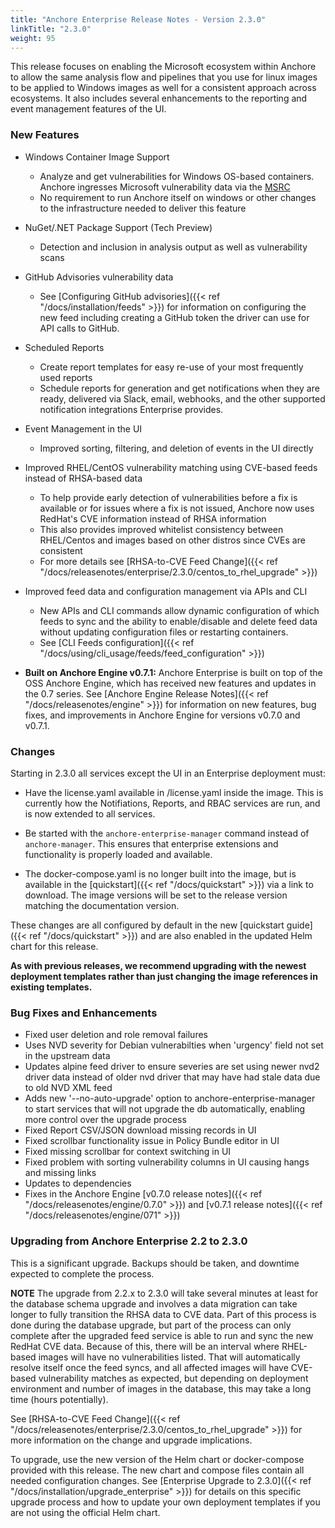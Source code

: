 ```yaml
---
title: "Anchore Enterprise Release Notes - Version 2.3.0"
linkTitle: "2.3.0"
weight: 95
---
```


This release focuses on enabling the Microsoft ecosystem within Anchore to allow the same analysis flow and pipelines that you use for linux images to be applied to Windows images
as well for a consistent approach across ecosystems. It also includes several enhancements to the reporting and event management features of the UI.

### New Features

* Windows Container Image Support

  * Analyze and get vulnerabilities for Windows OS-based containers. Anchore ingresses Microsoft vulnerability data via the [MSRC](https://msrc.microsoft.com)
  * No requirement to run Anchore itself on windows or other changes to the infrastructure needed to deliver this feature

* NuGet/.NET Package Support (Tech Preview)

  * Detection and inclusion in analysis output as well as vulnerability scans

* GitHub Advisories vulnerability data

  * See [Configuring GitHub advisories]({{< ref "/docs/installation/feeds" >}}) for information on configuring the new feed including creating a GitHub token the driver can use for API calls to GitHub.

* Scheduled Reports

  * Create report templates for easy re-use of your most frequently used reports
  * Schedule reports for generation and get notifications when they are ready, delivered via Slack, email, webhooks, and the other supported notification integrations Enterprise provides.

* Event Management in the UI

  * Improved sorting, filtering, and deletion of events in the UI directly

* Improved RHEL/CentOS vulnerability matching using CVE-based feeds instead of RHSA-based data

  * To help provide early detection of vulnerabilities before a fix is available or for issues where a fix is not issued, Anchore now uses RedHat's CVE information instead of RHSA information
  * This also provides improved whitelist consistency between RHEL/Centos and images based on other distros since CVEs are consistent
  * For more details see [RHSA-to-CVE Feed Change]({{< ref "/docs/releasenotes/enterprise/2.3.0/centos_to_rhel_upgrade" >}})

* Improved feed data and configuration management via APIs and CLI

  * New APIs and CLI commands allow dynamic configuration of which feeds to sync and the ability to enable/disable and delete feed data without updating configuration files or restarting containers.
  * See [CLI Feeds configuration]({{< ref "/docs/using/cli_usage/feeds/feed_configuration" >}})

* **Built on Anchore Engine v0.7.1:** Anchore Enterprise is built on top of the OSS Anchore Engine, which has received new features and updates in the 0.7 series. See [Anchore Engine Release Notes]({{< ref "/docs/releasenotes/engine" >}}) for information on new features, bug fixes, and improvements in Anchore Engine for versions v0.7.0 and v0.7.1.

### Changes

Starting in 2.3.0 all services except the UI in an Enterprise deployment must:

* Have the license.yaml available in /license.yaml inside the image. This is currently how the Notifiations, Reports, and RBAC services are run, and is now extended to all services.

* Be started with the `anchore-enterprise-manager` command instead of `anchore-manager`. This ensures that enterprise extensions and functionality is properly loaded and available.

* The docker-compose.yaml is no longer built into the image, but is available in the [quickstart]({{< ref "/docs/quickstart" >}}) via a link to download. The image versions will be set to the release version matching the documentation version.


These changes are all configured by default in the new [quickstart guide]({{< ref "/docs/quickstart" >}}) and are also enabled in the updated Helm chart for this release.

**As with previous releases, we recommend upgrading with the newest deployment templates rather than just changing the image references in existing templates.**

### Bug Fixes and Enhancements

* Fixed user deletion and role removal failures
* Uses NVD severity for Debian vulnerabilties when 'urgency' field not set in the upstream data
* Updates alpine feed driver to ensure severies are set using newer nvd2 driver data instead of older nvd driver that may have had stale data due to old NVD XML feed
* Adds new '--no-auto-upgrade' option to anchore-enterprise-manager to start services that will not upgrade the db automatically, enabling more control over the upgrade process
* Fixed Report CSV/JSON download missing records in UI
* Fixed scrollbar functionality issue in Policy Bundle editor in UI
* Fixed missing scrollbar for context switching in UI
* Fixed problem with sorting vulnerability columns in UI causing hangs and missing links
* Updates to dependencies
* Fixes in the Anchore Engine [v0.7.0 release notes]({{< ref "/docs/releasenotes/engine/0.7.0" >}}) and [v0.7.1 release notes]({{< ref "/docs/releasenotes/engine/071" >}})

### Upgrading from Anchore Enterprise 2.2 to 2.3.0

This is a significant upgrade. Backups should be taken, and downtime expected to complete the process.

**NOTE** The upgrade from 2.2.x to 2.3.0 will take several minutes at least for the database schema upgrade and involves a data migration can take longer to fully transition the RHSA data to CVE data. Part of this process is done during
the database upgrade, but part of the process can only complete after the upgraded feed service is able to run and sync the new RedHat CVE data. Because of this, there will be an interval where RHEL-based images
will have no vulnerabilities listed. That will automatically resolve itself once the feed syncs, and all affected images will have CVE-based vulnerability matches as expected, but depending on deployment environment and number
of images in the database, this may take a long time (hours potentially).

See [RHSA-to-CVE Feed Change]({{< ref "/docs/releasenotes/enterprise/2.3.0/centos_to_rhel_upgrade" >}}) for more information on the change and upgrade implications. 

To upgrade, use the new version of the Helm chart or docker-compose provided with this release. The new chart and compose files contain all needed configuration changes. See [Enterprise Upgrade to 2.3.0]({{< ref "/docs/installation/upgrade_enterprise" >}}) for details on this specific upgrade process and how to update your own deployment templates if you are not using the official Helm chart.


